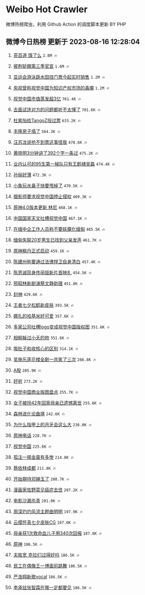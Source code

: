 # Weibo Hot Crawler 



微博热榜爬虫，利用 Github Action 的调度脚本更新 BY PHP 


## 微博今日热榜 更新于 2023-08-16 12:28:04 
1. [茶百道 饿了么](https://s.weibo.com/weibo?q=%E8%8C%B6%E7%99%BE%E9%81%93%20%E9%A5%BF%E4%BA%86%E4%B9%88&t=31&band_rank=1&Refer=top) `2.8M 🔥` 

1. [披荆斩棘第三季官宣](https://s.weibo.com/weibo?q=%23%E6%8A%AB%E8%8D%86%E6%96%A9%E6%A3%98%E7%AC%AC%E4%B8%89%E5%AD%A3%E5%AE%98%E5%AE%A3%23&t=31&band_rank=2&Refer=top) `1.6M 🔥` 

1. [亚运会游泳跳水田径门票今起实时销售](https://s.weibo.com/weibo?q=%23%E4%BA%9A%E8%BF%90%E4%BC%9A%E6%B8%B8%E6%B3%B3%E8%B7%B3%E6%B0%B4%E7%94%B0%E5%BE%84%E9%97%A8%E7%A5%A8%E4%BB%8A%E8%B5%B7%E5%AE%9E%E6%97%B6%E9%94%80%E5%94%AE%23&t=31&band_rank=3&Refer=top) `1.2M 🔥` 

1. [央视曾称视觉中国为知识产权市场的毒瘤](https://s.weibo.com/weibo?q=%23%E5%A4%AE%E8%A7%86%E6%9B%BE%E7%A7%B0%E8%A7%86%E8%A7%89%E4%B8%AD%E5%9B%BD%E4%B8%BA%E7%9F%A5%E8%AF%86%E4%BA%A7%E6%9D%83%E5%B8%82%E5%9C%BA%E7%9A%84%E6%AF%92%E7%98%A4%23&t=31&band_rank=4&Refer=top) `1.2M 🔥` 

1. [视觉中国市值蒸发超3亿](https://s.weibo.com/weibo?q=%23%E8%A7%86%E8%A7%89%E4%B8%AD%E5%9B%BD%E5%B8%82%E5%80%BC%E8%92%B8%E5%8F%91%E8%B6%853%E4%BA%BF%23&t=31&band_rank=5&Refer=top) `761.4K 🔥` 

1. [去面试连对方的问题都听不太懂了](https://s.weibo.com/weibo?q=%E5%8E%BB%E9%9D%A2%E8%AF%95%E8%BF%9E%E5%AF%B9%E6%96%B9%E7%9A%84%E9%97%AE%E9%A2%98%E9%83%BD%E5%90%AC%E4%B8%8D%E5%A4%AA%E6%87%82%E4%BA%86&t=31&band_rank=6&Refer=top) `701.6K 🔥` 

1. [杜紫怡给TangoZ投过票](https://s.weibo.com/weibo?q=%23%E6%9D%9C%E7%B4%AB%E6%80%A1%E7%BB%99TangoZ%E6%8A%95%E8%BF%87%E7%A5%A8%23&t=31&band_rank=7&Refer=top) `633.2K 🔥` 

1. [丰隆房子塌了](https://s.weibo.com/weibo?q=%23%E4%B8%B0%E9%9A%86%E6%88%BF%E5%AD%90%E5%A1%8C%E4%BA%86%23&t=31&band_rank=8&Refer=top) `564.3K 🔥` 

1. [汪苏泷说抢不到票这事怪我](https://s.weibo.com/weibo?q=%23%E6%B1%AA%E8%8B%8F%E6%B3%B7%E8%AF%B4%E6%8A%A2%E4%B8%8D%E5%88%B0%E7%A5%A8%E8%BF%99%E4%BA%8B%E6%80%AA%E6%88%91%23&t=31&band_rank=9&Refer=top) `478.6K 🔥` 

1. [黄晓明3分钟讲了392个字一条过](https://s.weibo.com/weibo?q=%23%E9%BB%84%E6%99%93%E6%98%8E3%E5%88%86%E9%92%9F%E8%AE%B2%E4%BA%86392%E4%B8%AA%E5%AD%97%E4%B8%80%E6%9D%A1%E8%BF%87%23&t=31&band_rank=10&Refer=top) `475.2K 🔥` 

1. [业内认可的95生第一梯队只有王鹤棣吴磊](https://s.weibo.com/weibo?q=%23%E4%B8%9A%E5%86%85%E8%AE%A4%E5%8F%AF%E7%9A%8495%E7%94%9F%E7%AC%AC%E4%B8%80%E6%A2%AF%E9%98%9F%E5%8F%AA%E6%9C%89%E7%8E%8B%E9%B9%A4%E6%A3%A3%E5%90%B4%E7%A3%8A%23&t=31&band_rank=11&Refer=top) `474.4K 🔥` 

1. [孙俪好薄](https://s.weibo.com/weibo?q=%23%E5%AD%99%E4%BF%AA%E5%A5%BD%E8%96%84%23&t=31&band_rank=12&Refer=top) `472.3K 🔥` 

1. [小象玩水鼻子快要甩掉了](https://s.weibo.com/weibo?q=%23%E5%B0%8F%E8%B1%A1%E7%8E%A9%E6%B0%B4%E9%BC%BB%E5%AD%90%E5%BF%AB%E8%A6%81%E7%94%A9%E6%8E%89%E4%BA%86%23&t=31&band_rank=13&Refer=top) `470.5K 🔥` 

1. [摄影师要求视觉中国停止侵权](https://s.weibo.com/weibo?q=%23%E6%91%84%E5%BD%B1%E5%B8%88%E8%A6%81%E6%B1%82%E8%A7%86%E8%A7%89%E4%B8%AD%E5%9B%BD%E5%81%9C%E6%AD%A2%E4%BE%B5%E6%9D%83%23&t=31&band_rank=14&Refer=top) `469.3K 🔥` 

1. [原神4.0版本更新 林尼](https://s.weibo.com/weibo?q=%23%E5%8E%9F%E7%A5%9E4.0%E7%89%88%E6%9C%AC%E6%9B%B4%E6%96%B0%20%E6%9E%97%E5%B0%BC%23&t=31&band_rank=15&Refer=top) `468.1K 🔥` 

1. [中国国家天文吐槽视觉中国](https://s.weibo.com/weibo?q=%23%E4%B8%AD%E5%9B%BD%E5%9B%BD%E5%AE%B6%E5%A4%A9%E6%96%87%E5%90%90%E6%A7%BD%E8%A7%86%E8%A7%89%E4%B8%AD%E5%9B%BD%23&t=31&band_rank=16&Refer=top) `467.1K 🔥` 

1. [在缅中企工作人员称不要妖魔化缅甸](https://s.weibo.com/weibo?q=%23%E5%9C%A8%E7%BC%85%E4%B8%AD%E4%BC%81%E5%B7%A5%E4%BD%9C%E4%BA%BA%E5%91%98%E7%A7%B0%E4%B8%8D%E8%A6%81%E5%A6%96%E9%AD%94%E5%8C%96%E7%BC%85%E7%94%B8%23&t=31&band_rank=17&Refer=top) `465.5K 🔥` 

1. [缅甸失联20岁男生已找到父亲发声](https://s.weibo.com/weibo?q=%23%E7%BC%85%E7%94%B8%E5%A4%B1%E8%81%9420%E5%B2%81%E7%94%B7%E7%94%9F%E5%B7%B2%E6%89%BE%E5%88%B0%E7%88%B6%E4%BA%B2%E5%8F%91%E5%A3%B0%23&t=31&band_rank=18&Refer=top) `461.7K 🔥` 

1. [原神枫丹正式启动](https://s.weibo.com/weibo?q=%23%E5%8E%9F%E7%A5%9E%E6%9E%AB%E4%B8%B9%E6%AD%A3%E5%BC%8F%E5%90%AF%E5%8A%A8%23&t=31&band_rank=19&Refer=top) `459.1K 🔥` 

1. [陈建州称要通过法律捍卫自身清白](https://s.weibo.com/weibo?q=%23%E9%99%88%E5%BB%BA%E5%B7%9E%E7%A7%B0%E8%A6%81%E9%80%9A%E8%BF%87%E6%B3%95%E5%BE%8B%E6%8D%8D%E5%8D%AB%E8%87%AA%E8%BA%AB%E6%B8%85%E7%99%BD%23&t=31&band_rank=20&Refer=top) `457.4K 🔥` 

1. [陈思诚现身佟丽娅新片首映礼](https://s.weibo.com/weibo?q=%23%E9%99%88%E6%80%9D%E8%AF%9A%E7%8E%B0%E8%BA%AB%E4%BD%9F%E4%B8%BD%E5%A8%85%E6%96%B0%E7%89%87%E9%A6%96%E6%98%A0%E7%A4%BC%23&t=31&band_rank=21&Refer=top) `454.5K 🔥` 

1. [邢昭林新剧演蔡文静助理](https://s.weibo.com/weibo?q=%23%E9%82%A2%E6%98%AD%E6%9E%97%E6%96%B0%E5%89%A7%E6%BC%94%E8%94%A1%E6%96%87%E9%9D%99%E5%8A%A9%E7%90%86%23&t=31&band_rank=22&Refer=top) `451.8K 🔥` 

1. [封神](https://s.weibo.com/weibo?q=%E5%B0%81%E7%A5%9E&t=31&band_rank=23&Refer=top) `429.6K 🔥` 

1. [王者七夕松鹤新皮肤](https://s.weibo.com/weibo?q=%23%E7%8E%8B%E8%80%85%E4%B8%83%E5%A4%95%E6%9D%BE%E9%B9%A4%E6%96%B0%E7%9A%AE%E8%82%A4%23&t=31&band_rank=24&Refer=top) `393.5K 🔥` 

1. [娜扎的哈基米好可爱](https://s.weibo.com/weibo?q=%23%E5%A8%9C%E6%89%8E%E7%9A%84%E5%93%88%E5%9F%BA%E7%B1%B3%E5%A5%BD%E5%8F%AF%E7%88%B1%23&t=31&band_rank=25&Refer=top) `357.6K 🔥` 

1. [多家公司吐槽logo变成视觉中国版权图](https://s.weibo.com/weibo?q=%23%E5%A4%9A%E5%AE%B6%E5%85%AC%E5%8F%B8%E5%90%90%E6%A7%BDlogo%E5%8F%98%E6%88%90%E8%A7%86%E8%A7%89%E4%B8%AD%E5%9B%BD%E7%89%88%E6%9D%83%E5%9B%BE%23&t=31&band_rank=26&Refer=top) `351.6K 🔥` 

1. [相柳躲过小夭的吻](https://s.weibo.com/weibo?q=%23%E7%9B%B8%E6%9F%B3%E8%BA%B2%E8%BF%87%E5%B0%8F%E5%A4%AD%E7%9A%84%E5%90%BB%23&t=31&band_rank=27&Refer=top) `351.6K 🔥` 

1. [吸肚子和收核心的区别](https://s.weibo.com/weibo?q=%23%E5%90%B8%E8%82%9A%E5%AD%90%E5%92%8C%E6%94%B6%E6%A0%B8%E5%BF%83%E7%9A%84%E5%8C%BA%E5%88%AB%23&t=31&band_rank=28&Refer=top) `314.1K 🔥` 

1. [吴施乐莲花楼全剧一共笑了三次](https://s.weibo.com/weibo?q=%23%E5%90%B4%E6%96%BD%E4%B9%90%E8%8E%B2%E8%8A%B1%E6%A5%BC%E5%85%A8%E5%89%A7%E4%B8%80%E5%85%B1%E7%AC%91%E4%BA%86%E4%B8%89%E6%AC%A1%23&t=31&band_rank=29&Refer=top) `286.8K 🔥` 

1. [A股](https://s.weibo.com/weibo?q=A%E8%82%A1&t=31&band_rank=30&Refer=top) `285.9K 🔥` 

1. [好听](https://s.weibo.com/weibo?q=%E5%A5%BD%E5%90%AC&t=31&band_rank=31&Refer=top) `273.2K 🔥` 

1. [视觉中国商业版图盘点](https://s.weibo.com/weibo?q=%23%E8%A7%86%E8%A7%89%E4%B8%AD%E5%9B%BD%E5%95%86%E4%B8%9A%E7%89%88%E5%9B%BE%E7%9B%98%E7%82%B9%23&t=31&band_rank=32&Refer=top) `255.7K 🔥` 

1. [女子被拐42年回家母亲已遗憾离世](https://s.weibo.com/weibo?q=%23%E5%A5%B3%E5%AD%90%E8%A2%AB%E6%8B%9042%E5%B9%B4%E5%9B%9E%E5%AE%B6%E6%AF%8D%E4%BA%B2%E5%B7%B2%E9%81%97%E6%86%BE%E7%A6%BB%E4%B8%96%23&t=31&band_rank=33&Refer=top) `255.6K 🔥` 

1. [森林进化论曲靖](https://s.weibo.com/weibo?q=%23%E6%A3%AE%E6%9E%97%E8%BF%9B%E5%8C%96%E8%AE%BA%E6%9B%B2%E9%9D%96%23&t=31&band_rank=34&Refer=top) `242.6K 🔥` 

1. [为什么指甲上的月牙会这么大](https://s.weibo.com/weibo?q=%23%E4%B8%BA%E4%BB%80%E4%B9%88%E6%8C%87%E7%94%B2%E4%B8%8A%E7%9A%84%E6%9C%88%E7%89%99%E4%BC%9A%E8%BF%99%E4%B9%88%E5%A4%A7%23&t=31&band_rank=35&Refer=top) `236.0K 🔥` 

1. [原神电话](https://s.weibo.com/weibo?q=%23%E5%8E%9F%E7%A5%9E%E7%94%B5%E8%AF%9D%23&t=31&band_rank=36&Refer=top) `228.7K 🔥` 

1. [视觉中国](https://s.weibo.com/weibo?q=%E8%A7%86%E8%A7%89%E4%B8%AD%E5%9B%BD&t=31&band_rank=37&Refer=top) `225.6K 🔥` 

1. [孤注一掷金晨有多惨](https://s.weibo.com/weibo?q=%23%E5%AD%A4%E6%B3%A8%E4%B8%80%E6%8E%B7%E9%87%91%E6%99%A8%E6%9C%89%E5%A4%9A%E6%83%A8%23&t=31&band_rank=38&Refer=top) `214.8K 🔥` 

1. [蔡依林成都](https://s.weibo.com/weibo?q=%23%E8%94%A1%E4%BE%9D%E6%9E%97%E6%88%90%E9%83%BD%23&t=31&band_rank=39&Refer=top) `211.8K 🔥` 

1. [开始期待邓婵玉了](https://s.weibo.com/weibo?q=%23%E5%BC%80%E5%A7%8B%E6%9C%9F%E5%BE%85%E9%82%93%E5%A9%B5%E7%8E%89%E4%BA%86%23&t=31&band_rank=40&Refer=top) `208.7K 🔥` 

1. [漫画家佐野菜见癌症去世](https://s.weibo.com/weibo?q=%23%E6%BC%AB%E7%94%BB%E5%AE%B6%E4%BD%90%E9%87%8E%E8%8F%9C%E8%A7%81%E7%99%8C%E7%97%87%E5%8E%BB%E4%B8%96%23&t=31&band_rank=41&Refer=top) `207.2K 🔥` 

1. [电影沙漏杀青](https://s.weibo.com/weibo?q=%23%E7%94%B5%E5%BD%B1%E6%B2%99%E6%BC%8F%E6%9D%80%E9%9D%92%23&t=31&band_rank=42&Refer=top) `201.0K 🔥` 

1. [周深灼灼风流主题曲明明](https://s.weibo.com/weibo?q=%23%E5%91%A8%E6%B7%B1%E7%81%BC%E7%81%BC%E9%A3%8E%E6%B5%81%E4%B8%BB%E9%A2%98%E6%9B%B2%E6%98%8E%E6%98%8E%23&t=31&band_rank=43&Refer=top) `197.9K 🔥` 

1. [云缨怀真七夕皮肤CG](https://s.weibo.com/weibo?q=%23%E4%BA%91%E7%BC%A8%E6%80%80%E7%9C%9F%E4%B8%83%E5%A4%95%E7%9A%AE%E8%82%A4CG%23&t=31&band_rank=44&Refer=top) `197.0K 🔥` 

1. [母亲获1次救命血儿子用340次回报](https://s.weibo.com/weibo?q=%23%E6%AF%8D%E4%BA%B2%E8%8E%B71%E6%AC%A1%E6%95%91%E5%91%BD%E8%A1%80%E5%84%BF%E5%AD%90%E7%94%A8340%E6%AC%A1%E5%9B%9E%E6%8A%A5%23&t=31&band_rank=45&Refer=top) `187.0K 🔥` 

1. [原神](https://s.weibo.com/weibo?q=%E5%8E%9F%E7%A5%9E&t=31&band_rank=46&Refer=top) `186.5K 🔥` 

1. [夫胜宽 克拉们过得好吗](https://s.weibo.com/weibo?q=%E5%A4%AB%E8%83%9C%E5%AE%BD%20%E5%85%8B%E6%8B%89%E4%BB%AC%E8%BF%87%E5%BE%97%E5%A5%BD%E5%90%97&t=31&band_rank=47&Refer=top) `186.5K 🔥` 

1. [民工在偶像王一博面前跳舞](https://s.weibo.com/weibo?q=%23%E6%B0%91%E5%B7%A5%E5%9C%A8%E5%81%B6%E5%83%8F%E7%8E%8B%E4%B8%80%E5%8D%9A%E9%9D%A2%E5%89%8D%E8%B7%B3%E8%88%9E%23&t=31&band_rank=48&Refer=top) `186.5K 🔥` 

1. [严浩翔新歌vocal](https://s.weibo.com/weibo?q=%23%E4%B8%A5%E6%B5%A9%E7%BF%94%E6%96%B0%E6%AD%8Cvocal%23&t=31&band_rank=49&Refer=top) `186.5K 🔥` 

1. [李承铉张智霖在哪一定都要见](https://s.weibo.com/weibo?q=%23%E6%9D%8E%E6%89%BF%E9%93%89%E5%BC%A0%E6%99%BA%E9%9C%96%E5%9C%A8%E5%93%AA%E4%B8%80%E5%AE%9A%E9%83%BD%E8%A6%81%E8%A7%81%23&t=31&band_rank=50&Refer=top) `186.5K 🔥` 

